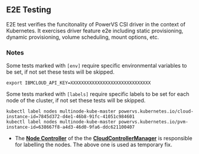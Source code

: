 ## E2E Testing
E2E test verifies the funcitonality of PowerVS CSI driver in the context of Kubernetes. It exercises driver feature e2e including static provisioning, dynamic provisioning, volume scheduling, mount options, etc.

### Notes
Some tests marked with `[env]` require specific environmental variables to be set, if not set these tests will be skipped.

```
export IBMCLOUD_API_KEY=XXXXXXXXXXXXXXXXXXXXXXXXXXXXXX
```

Some tests marked with `[labels]` require specific labels to be set for each node of the cluster, if not set these tests will be skipped.
```
kubectl label nodes multinode-kube-master powervs.kubernetes.io/cloud-instance-id=7845d372-d4e1-46b8-91fc-41051c984601
kubectl label nodes multinode-kube-master powervs.kubernetes.io/pvm-instance-id=638667f8-a4d3-46d0-9fa6-ddc621100407
```

- The **[Node Controller](https://kubernetes.io/docs/concepts/architecture/cloud-controller/#node-controller)** of the the **[CloudControllerManager](https://kubernetes.io/docs/concepts/architecture/cloud-controller)** is responsible for labelling the nodes. The above one is used as temporary fix.